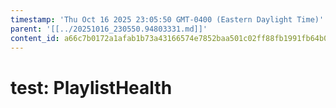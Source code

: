 ```yaml
---
timestamp: 'Thu Oct 16 2025 23:05:50 GMT-0400 (Eastern Daylight Time)'
parent: '[[../20251016_230550.94803331.md]]'
content_id: a66c7b0172a1afab1b73a43166574e7852baa501c02ff88fb1991fb64b095fde
---
```


# test: PlaylistHealth
